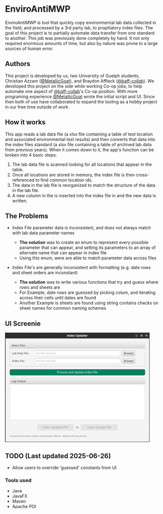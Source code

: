# EnviroAntiMWP

EnviroAntiMWP is tool that quickly copy environmental lab data collected in the field, 
and processed by a 3rd party lab, to propitiatory index files. The goal of this project 
is to partially automate data transfer from one standard to another. This job was previously done
completely by hand. It not only required enormous amounts of time, but also by nature was prone to 
a large sources of human error.


## Authors
This project is developed by us, two University of Guelph students, Christian Azzam ([@MetallicGoat](https://github.com/MetallicGoat)), 
and Braydon Affleck ([@baff-collab](https://github.com/baff-collab)). We developed this project on the side while working 
Co-op jobs, to help automate one aspect of [@baff-collab](https://github.com/baff-collab)'s Co-op position. With more 
programing experience [@MetallicGoat](https://github.com/MetallicGoat) wrote the initial script and UI. Since then both
of use have collaborated to expand the tooling as a hobby project in our free time outside of work.


## How it works
This app reads a lab data file (a xlsx file containing a table of test location and associated
environmental test results) and then converts that data into the index files standard (a xlsx file 
containing a table of archived lab data from previous years). When it comes down to it, the app's function can
be broken into 4 basic steps.

1. The lab data file is scanned looking for all locations that appear in the table. 
2. Once all locations are stored in memory, the index file is then cross-referenced to find common location ids.
3. The data in the lab file is reorganized to match the structure of the data in the lab file.
4. A new column in the is inserted into the index file in and the new data is written.

## The Problems
- Index File parameter data is inconsistent, and does not always match with lab data parameter names
  - **The solution** was to create an enum to represent every possible parameter that can appear, and setting its parameters to an array of alternate name that can appear in index file
  - Using this enum, were are able to match parameter data across files 

- Index File's are generally inconsistent with formatting (e.g. date rows and sheet orders are inconstant)
  - **The solution** was to write various functions that try and guess where rows and sheets are
  - For Example, date rows are guessed by picking colum, and iterating across their cells until dates are found
  - Another Example is sheets are found using string contains checks on sheet names for common naming schemes


## UI Screenie
<img src="assets/OverviewUI-2025-06-26.png" alt="UI Screenie" width="475px" height="358px"/>

## TODO (Last updated 2025-06-26)
- Allow users to override 'guessed' constants from UI

### Tools used
- Java
- JavaFX
- Maven
- Apache POI